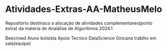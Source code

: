 # Atividades-Extras-AA-MatheusMelo
Repositório destinaco a alocação de atividades complementares(ponto extra) da materia de Analálise de Algoritimos 2024.1

Beecrowd
Aluno bolsista Apoio Tecnico DataScience
Gincana trablho em sala(equipe)
